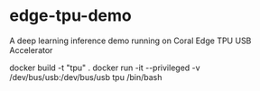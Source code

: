 # edge-tpu-demo
A deep learning inference demo running on Coral Edge TPU USB Accelerator

docker build -t "tpu" .
docker run -it --privileged -v /dev/bus/usb:/dev/bus/usb tpu /bin/bash